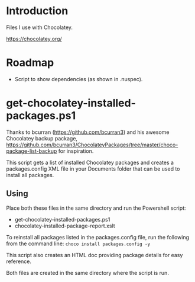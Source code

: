# Introduction
Files I use with Chocolatey.

https://chocolatey.org/

# Roadmap
- Script to show dependencies (as shown in .nuspec).

# get-chocolatey-installed-packages.ps1

Thanks to bcurran (https://github.com/bcurran3) and his awesome Chocolatey backup package, https://github.com/bcurran3/ChocolateyPackages/tree/master/choco-package-list-backup for inspiration.

This script gets a list of installed Chocolatey packages and creates a packages.config XML file in your Documents folder that can be used to install all packages.

## Using
Place both these files in the same directory and run the Powershell script:

- get-chocolatey-installed-packages.ps1
- chocolatey-installed-package-report.xslt

To reinstall all packages listed in the packages.config file, run the following from the command line:
    `choco install packages.config -y`

This script also creates an HTML doc providing package details for easy reference.

Both files are created in the same directory where the script is run.
